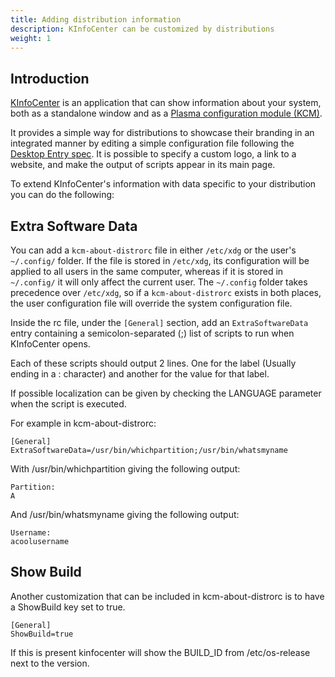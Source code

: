 ```yaml
---
title: Adding distribution information
description: KInfoCenter can be customized by distributions
weight: 1
---
```


## Introduction

[KInfoCenter](https://invent.kde.org/plasma/kinfocenter) is an application that can show information about your system, both as a standalone window and as a [Plasma configuration module (KCM)](../../kcm/).

It provides a simple way for distributions to showcase their branding in an integrated manner by editing a simple configuration file following the [Desktop Entry spec](https://specifications.freedesktop.org/desktop-entry-spec/latest/). It is possible to specify a custom logo, a link to a website, and make the output of scripts appear in its main page.

To extend KInfoCenter's information with data specific to your distribution you can
do the following:

## Extra Software Data

You can add a `kcm-about-distrorc` file in either `/etc/xdg` or the user's `~/.config/` folder. If the file is stored in `/etc/xdg`, its configuration will be applied to all users in the same computer, whereas if it is stored in `~/.config/` it will only affect the current user. The `~/.config` folder takes precedence over `/etc/xdg`, so if a `kcm-about-distrorc` exists in both places, the user configuration file will override the system configuration file.

Inside the rc file, under the `[General]` section, add an `ExtraSoftwareData` entry containing a semicolon-separated (;) list of scripts to run when KInfoCenter opens.

Each of these scripts should output 2 lines. One for the label (Usually ending in a : character)
and another for the value for that label.

If possible localization can be given by checking the LANGUAGE parameter when the script is executed.

For example in kcm-about-distrorc:

```
[General]
ExtraSoftwareData=/usr/bin/whichpartition;/usr/bin/whatsmyname
```

With /usr/bin/whichpartition giving the following output:

```
Partition:
A
```

And /usr/bin/whatsmyname giving the following output:

```
Username:
acoolusername
```

## Show Build

Another customization that can be included in kcm-about-distrorc is to have a ShowBuild key set to true.

```
[General]
ShowBuild=true
```

If this is present kinfocenter will show the BUILD_ID from /etc/os-release next to the version.

